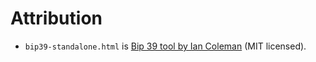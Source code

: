 Attribution
============

- `bip39-standalone.html` is [Bip 39 tool by Ian Coleman](https://github.com/iancoleman/bip39) (MIT licensed).